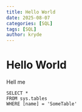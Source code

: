 ```yaml
---
title: Hello World
date: 2025-08-07
categories: [SQL]
tags: [SQL]
author: kryde
---
```


# Hello World 

Hell me

```tsql
SELECT *
FROM sys.tables
WHERE [name] = 'SomeTable'
```
